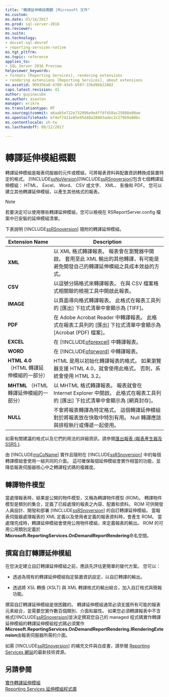 ```yaml
---
title: "轉譯延伸模組概觀 |Microsoft 文件"
ms.custom: 
ms.date: 03/14/2017
ms.prod: sql-server-2016
ms.reviewer: 
ms.suite: 
ms.technology:
- docset-sql-devref
- reporting-services-native
ms.tgt_pltfrm: 
ms.topic: reference
applies_to:
- SQL Server 2016 Preview
helpviewer_keywords:
- formats [Reporting Services], rendering extensions
- rendering extensions [Reporting Services], about extensions
ms.assetid: 909356a0-4709-43e5-b597-33bd9bb22882
caps.latest.revision: 41
author: guyinacube
ms.author: asaxton
manager: erikre
ms.translationtype: MT
ms.sourcegitcommit: a6aab5e722e732096e9e4ffdf458ac25088e09ae
ms.openlocfilehash: bf4ef7421e85e95d40a28803adec2c279b9a80bc
ms.contentlocale: zh-tw
ms.lasthandoff: 08/12/2017

---
```

# <a name="rendering-extensions-overview"></a>轉譯延伸模組概觀
  轉譯延伸模組是報表伺服器的元件或模組，可將報表資料與配置資訊轉換成裝置特定的格式。 [!INCLUDE[ssNoVersion](../../../includes/ssnoversion-md.md)][!INCLUDE[ssRSnoversion](../../../includes/ssrsnoversion-md.md)]包含七個轉譯延伸模組： HTML、 Excel、 Word、 CSV 或文字、 XML、 影像和 PDF。 您可以建立其他轉譯延伸模組，以產生其他格式的報表。  
  
> [!NOTE]  
>  若要決定可以使用哪些轉譯延伸模組，您可以檢視在 RSReportServer.config 檔案中已安裝的延伸模組清單。  
  
 下表說明 [!INCLUDE[ssRSnoversion](../../../includes/ssrsnoversion-md.md)] 隨附的轉譯延伸模組。  
  
|Extension Name|Description|  
|--------------------|-----------------|  
|**XML**|以 XML 格式轉譯報表。 報表會在瀏覽器中開啟。 套用至此 XML 輸出的其他轉譯，有可能是避免開發自己的轉譯延伸模組之具成本效益的方式。|  
|**CSV**|以逗號分隔格式來轉譯報表。 在與 CSV 檔案格式相關聯的檢視工具中開啟此報表。|  
|**IMAGE**|以頁面導向格式轉譯報表。 此格式在報表工具列的 [匯出] 下拉式清單中會顯示為 [TIFF]。|  
|**PDF**|在 Adobe Acrobat Reader 中轉譯報表。 此格式在報表工具列的 [匯出] 下拉式清單中會顯示為 [Acrobat (PDF) 檔案]。|  
|**EXCEL**|在 [!INCLUDE[ofprexcel](../../../includes/ofprexcel-md.md)] 中轉譯報表。|  
|**WORD**|在 [!INCLUDE[ofprword](../../../includes/ofprword-md.md)] 中轉譯報表。|  
|**HTML 4.0** （HTML 轉譯延伸模組的一部分）|HTML 是用以初始化轉譯報表的格式。 如果瀏覽器支援 HTML 4.0，就會使用此格式。 否則，系統會使用 HTML 3.2。|  
|**MHTML** （HTML 轉譯延伸模組的一部分）|以 MHTML 格式轉譯報表。 報表就會在 Internet Explorer 中開啟。 此格式在報表工具列的 [匯出] 下拉式清單中會顯示為 [網頁封存]。|  
|**NULL**|不會將報表轉譯為特定格式。 這個轉譯延伸模組對於將報表放在快取中特別有用。 Null 轉譯應該與排程執行或傳遞一起使用。|  
  
 如需有關建議的格式以及它們的用法的詳細資訊，請參閱[匯出報表 &#40;報表產生器及 SSRS &#41;](../../../reporting-services/report-builder/export-reports-report-builder-and-ssrs.md).  
  
 由 [!INCLUDE[msCoName](../../../includes/msconame-md.md)] 實作且隨附在 [!INCLUDE[ssRSnoversion](../../../includes/ssrsnoversion-md.md)] 中的每個轉譯模組會使用一組共同的介面。 這可確保每個延伸模組會實作相當的功能，並降低報表伺服器核心中之轉譯程式碼的複雜度。  
  
## <a name="rendering-object-model"></a>轉譯物件模型  
 當處理報表時，結果是公開的物件模型，又稱為轉譯物件模型 (ROM)。 轉譯物件模型是類別的集合，定義了已經處理的報表之內容、配置和資料。 ROM 可供開發人員設計、開發和部署 [!INCLUDE[ssRSnoversion](../../../includes/ssrsnoversion-md.md)] 的自訂轉譯延伸模組。 當報表伺服器處理報表的 XML 定義以及使用者定義的報表資料時，會產生 ROM。 當處理完成時，轉譯延伸模組會使用公用物件模組，來定義報表的輸出。 ROM 的可用公用類別定義於**Microsoft.ReportingServices.OnDemandReportRendering**命名空間。  
  
## <a name="writing-custom-rendering-extensions"></a>撰寫自訂轉譯延伸模組  
 在您決定建立自訂轉譯延伸模組之前，應該先評估更簡單的替代方案。 您可以：  
  
-   透過為現有的轉譯延伸模組指定裝置資訊設定，以自訂轉譯的輸出。  
  
-   透過將 XSL 轉換 (XSLT) 與 XML 轉譯格式的輸出結合，加入自訂格式與簡報功能。  
  
 撰寫自訂轉譯延伸模組是很困難的。 轉譯延伸模組通常必須支援所有可能的報表元素結合，並需要您實作數百個類別、介面和屬性。 如果您必須轉譯報表中不含格式[!INCLUDE[ssRSnoversion](../../../includes/ssrsnoversion-md.md)]並決定撰寫您自己的 managed 程式碼實作轉譯延伸模組的轉譯延伸模組程式碼必須實作**Microsoft.ReportingServices.OnDemandReportRendering.IRenderingExtension**由報表伺服器所需的介面。  
  
 如需 [!INCLUDE[ssRSnoversion](../../../includes/ssrsnoversion-md.md)] 的補充文件與白皮書，請參閱 [Reporting Services 網站](http://go.microsoft.com/fwlink/?LinkId=19951)的最新技術資源。  
  
## <a name="see-also"></a>另請參閱  
 [實作轉譯延伸模組](../../../reporting-services/extensions/rendering-extension/implementing-a-rendering-extension.md)   
 [Reporting Services 延伸模組程式庫](../../../reporting-services/extensions/reporting-services-extension-library.md)  
  
  
